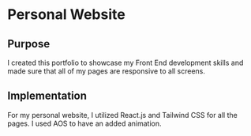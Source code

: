 # Personal Website

## Purpose 
I created this portfolio to showcase my Front End development skills and made sure that all of my pages are responsive to all screens. 

## Implementation
For my personal website, I utilized React.js and Tailwind CSS for all the pages. I used AOS to have an added animation. 